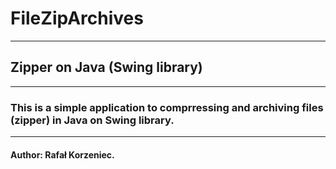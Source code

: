 # FileZipArchives
----------------------------------------------------------------------------------------
## Zipper on Java (Swing library)
----------------------------------------------------------------------------------------
### This is a simple application to comprressing and archiving files (zipper) in Java on Swing library.
----------------------------------------------------------------------------------------
#### Author: Rafał Korzeniec.
